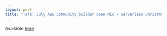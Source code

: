 ```yaml
---
layout: post
title: "Talk: July AWS Community builder open Mic - Serverless Christmas Lights"
---
```


Available [here](https://www.youtube.com/watch?v=WmlLPf5HTnc)